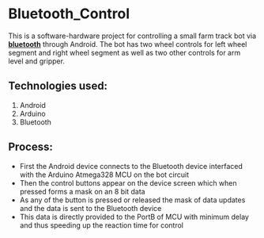 # Bluetooth_Control

<p> This is a software-hardware project for controlling a small farm track bot via <b><u>bluetooth</u></b> through Android. The bot has two wheel controls for left wheel segment and right wheel segment as well as two other controls for arm level and gripper.

## Technologies used:
<ol>
<li>Android</li>
<li>Arduino</li>
<li>Bluetooth</li>
</ol>

## Process:
<ul>
<li>First the Android device connects to the Bluetooth device interfaced with the Arduino Atmega328 MCU on the bot circuit</li>
<li>Then the control buttons appear on the device screen which when pressed forms a mask on an 8 bit data</li>
<li>As any of the button is pressed or released the mask of data updates and the data is sent to the Bluetooth device</li>
<li>This data is directly provided to the PortB of MCU with minimum delay and thus speeding up the reaction time for control</li>
</ul>

